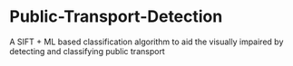 # Public-Transport-Detection
A SIFT + ML based classification algorithm to aid the visually impaired by detecting and classifying public transport
